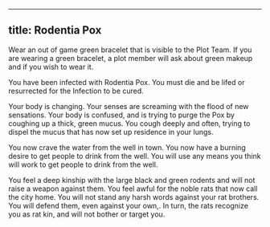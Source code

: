  ---
 title: Rodentia Pox
 ---
 
Wear an out of game green bracelet that is visible to the Plot Team. If you are wearing a green bracelet, a plot member will ask about green makeup and if you wish to wear it.
 
You have been infected with Rodentia Pox. You must die and be lifed or resurrected for the Infection to be cured.
 
Your body is changing. Your senses are screaming with the flood of new sensations. Your body is confused, and is trying to purge the Pox by coughing up a thick, green mucus. You cough deeply and often, trying to dispel the mucus that has now set up residence in your lungs. 
 
You now crave the water from the well in town. You now have a burning desire to get people to drink from the well. You will use any means you think will work to get people to drink from the well.
 
 You feel a deep kinship with the large black and green rodents and will not raise a weapon against them. You feel awful for the noble rats that now call the city home. You will not stand any harsh words against your rat brothers. You will defend them, even against your own,. In turn, the rats recognize you as rat kin, and will not bother or target you.
